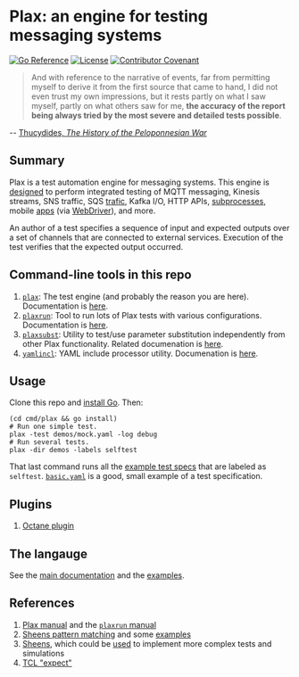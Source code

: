 # Plax: an engine for testing messaging systems

[![Go Reference](https://pkg.go.dev/badge/github.com/Comcast/plax.svg)](https://pkg.go.dev/github.com/Comcast/plax)
[![License](https://img.shields.io/badge/License-Apache%202.0-blue.svg)](http://www.apache.org/licenses/LICENSE-2.0)
[![Contributor Covenant](https://img.shields.io/badge/Contributor%20Covenant-v1.4%20adopted-ff69b4.svg)](CODE_OF_CONDUCT.md)


> And with reference to the narrative of events, far from permitting
> myself to derive it from the first source that came to hand, I did
> not even trust my own impressions, but it rests partly on what I saw
> myself, partly on what others saw for me, **the accuracy of the
> report being always tried by the most severe and detailed tests
> possible**.

-- [Thucydides, _The History of the Peloponnesian
War_](http://classics.mit.edu/Thucydides/pelopwar.1.first.html)


## Summary

Plax is a test automation engine for messaging systems.  This engine
is [designed](chans) to perform integrated testing of MQTT messaging,
Kinesis streams, SNS traffic, SQS [trafic](demos/sqs.yaml), Kafka I/O,
HTTP APIs, [subprocesses](demos/shell.yaml), mobile
[apps](demos/webdriver.yaml) (via
[WebDriver](https://www.w3.org/TR/webdriver/)), and more.

An author of a test specifies a sequence of input and expected outputs
over a set of channels that are connected to external services.
Execution of the test verifies that the expected output occurred.


## Command-line tools in this repo

1. [`plax`](cmd/plax): The test engine (and probably the reason you
   are here).  Documentation is [here](doc/manual.md).
1. [`plaxrun`](cmd/plaxrun): Tool to run lots of Plax tests with
   various configurations.  Documentation is [here](doc/plaxrun.md).
1. [`plaxsubst`](cmd/plaxsubst): Utility to test/use parameter
   substitution independently from other Plax functionality.  Related
   documenation is [here](subst/README.md).
1. [`yamlincl`](cmd/yamlincl): YAML include processor utility.
   Documenation is [here](doc/manual.md#including-yaml-in-other-yaml).


## Usage

Clone this repo and [install Go](https://golang.org/doc/install).
Then:

```Shell
(cd cmd/plax && go install)
# Run one simple test.
plax -test demos/mock.yaml -log debug
# Run several tests.
plax -dir demos -labels selftest
```

That last command runs all the [example test specs](demos) that are
labeled as `selftest`. [`basic.yaml`](demos/basic.yaml) is a good,
small example of a test specification.

## Plugins
1. [Octane plugin](doc/octane_plugin.md)

## The langauge

See the [main documentation](doc/manual.md) and the [examples](demos).


## References

1. [Plax manual](doc/manual.md) and the [`plaxrun`
   manual](doc/plaxrun.md)
1. [Sheens pattern
   matching](https://github.com/Comcast/sheens#pattern-matching) and
   some
   [examples](https://github.com/Comcast/sheens/blob/master/match/match.md)
1. [Sheens](https://github.com/Comcast/sheens), which could be
   [used](https://github.com/Comcast/sheens/tree/master/sio/siomq) to
   implement more complex tests and simulations
1. [TCL "expect"](https://en.wikipedia.org/wiki/Expect)

